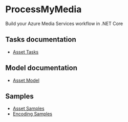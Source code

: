 # ProcessMyMedia
Build your Azure Media Services workflow in .NET Core 

## Tasks documentation

* [Asset Tasks](ProcessMyMedia/Tasks/Media/Asset)

## Model documentation

* [Asset Model](ProcessMyMedia/Model/Asset)

## Samples

* [Asset Samples](ProcessMyMedia.Samples/Samples/Asset)
* [Encoding Samples](ProcessMyMedia.Samples/Samples/Encoding)
